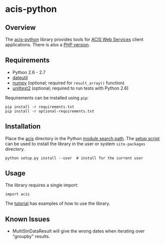 acis-python
========

Overview
--------
The [acis-python][1] library provides tools for [ACIS Web Services][5] client 
applications. There is also a [PHP version][7].


Requirements
------------
* Python 2.6 - 2.7
* [dateutil][8]
* [numpy][9] (optional; required for `result_array()` function)
* [unittest2][10] (optional; required to run tests with Python 2.6)

Requirements can be installed using `pip`:

    pip install -r requirements.txt
    pip install -r optional-requirements.txt

Installation
------------
Place the [acis][2] directory in the Python [module search path][6]. The 
[setup script][4] can be used to install the library in the user or system 
`site-packages` directory.

    python setup.py install --user  # install for the current user

Usage
-----
The library requires a single import:

    import acis
        
The [tutorial][3] has examples of how to use the library.
        
Known Issues
------------
* MultiStnDataResult will give the wrong dates when iterating over "groupby" results.


<!-- REFERENCES -->
[1]: http://github.com/mdklatt/acis-python "acis-python"
[2]: http://github.com/mdklatt/acis-python/tree/master/acis "acis"
[3]: http://github.com/mdklatt/acis-python/blob/master/doc/tutorial.py "tutorial"
[4]: https://github.com/mdklatt/acis-python/blob/master/setup.py "setup"
[5]: http://data.rcc-acis.org "ACIS WS"
[6]: http://docs.python.org/tutorial/modules.html#the-module-search-path "Python import"
[7]: http://github.com/mdklatt/acis-php "acis-php"
[8]: http://labix.org/python-dateutil "dateutil"
[9]: http://numpy.scipy.org "numpy"
[10]: http://pypi.python.org/pypi/unittest2 "unittest2"